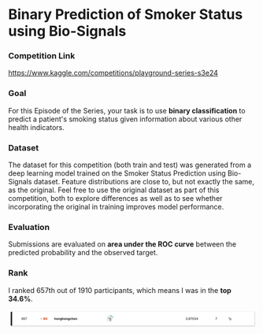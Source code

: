 # Binary Prediction of Smoker Status using Bio-Signals


### Competition Link
https://www.kaggle.com/competitions/playground-series-s3e24

### Goal
For this Episode of the Series, your task is to use **binary classification** to predict a patient's smoking status given information about various other health indicators.

### Dataset
The dataset for this competition (both train and test) was generated from a deep learning model trained on the Smoker Status Prediction using Bio-Signals dataset. Feature distributions are close to, but not exactly the same, as the original. Feel free to use the original dataset as part of this competition, both to explore differences as well as to see whether incorporating the original in training improves model performance.



### Evaluation
Submissions are evaluated on **area under the ROC curve** between the predicted probability and the observed target.

### Rank

I ranked 657th out of 1910 participants, which means I was in the **top 34.6%**.

![image](https://github.com/andylee40/Kaggle_Binary-Prediction-of-Smoker-Status-using-Bio-Signals/blob/main/Rank2.png)
